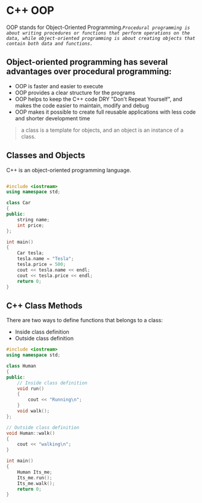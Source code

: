 # C++ OOP

OOP stands for Object-Oriented Programming._`Procedural programming is about writing procedures or functions that perform operations on the data, while object-oriented programming is about creating objects that contain both data and functions.`_

## Object-oriented programming has several advantages over procedural programming:

- OOP is faster and easier to execute
- OOP provides a clear structure for the programs
- OOP helps to keep the C++ code DRY "Don't Repeat Yourself", and makes the code easier to maintain, modify and debug
- OOP makes it possible to create full reusable applications with less code and shorter development time

> a class is a template for objects, and an object is an instance of a class.

## Classes and Objects

C++ is an object-oriented programming language.

```cpp

#include <iostream>
using namespace std;

class Car
{
public:
    string name;
    int price;
};

int main()
{
    Car tesla;
    tesla.name = "Tesla";
    tesla.price = 500;
    cout << tesla.name << endl;
    cout << tesla.price << endl;
    return 0;
}
```

## C++ Class Methods

There are two ways to define functions that belongs to a class:

- Inside class definition
- Outside class definition

```cpp
#include <iostream>
using namespace std;

class Human
{
public:
    // Inside class definition
    void run()
    {
        cout << "Running\n";
    }
    void walk();
};

// Outside class definition
void Human::walk()
{
    cout << "walking\n";
}

int main()
{
    Human Its_me;
    Its_me.run();
    Its_me.walk();
    return 0;
}
```

